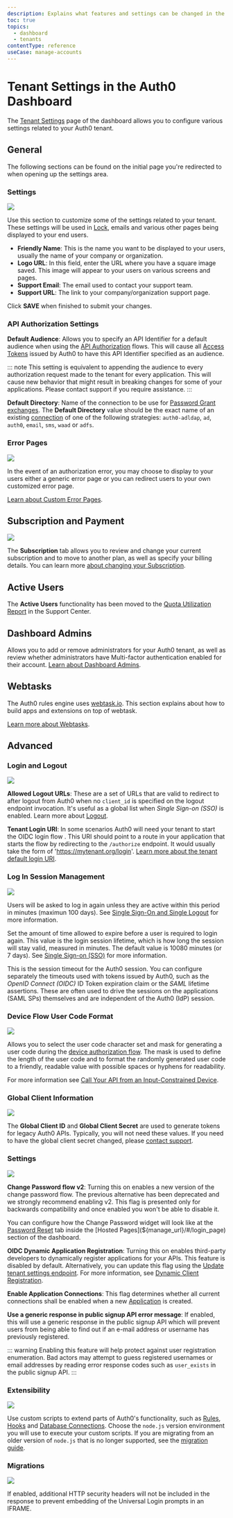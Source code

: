 ```yaml
---
description: Explains what features and settings can be changed in the Tenant Settings page of the dashboard.
toc: true
topics:
  - dashboard
  - tenants
contentType: reference
useCase: manage-accounts
---
```


# Tenant Settings in the Auth0 Dashboard

The [Tenant Settings](${manage_url}/#/tenant) page of the dashboard allows you to configure various settings related to your Auth0 tenant.

## General

The following sections can be found on the initial page you're redirected to when opening up the settings area.

### Settings

![](/media/articles/tutorials/tenant-settings/settings.png)

Use this section to customize some of the settings related to your tenant. These settings will be used in [Lock](https://auth0.com/lock), emails and various other pages being displayed to your end users.

* **Friendly Name**: This is the name you want to be displayed to your users, usually the name of your company or organization.
* **Logo URL**: In this field, enter the URL where you have a square image saved. This image will appear to your users on various screens and pages.
* **Support Email**: The email used to contact your support team.
* **Support URL**: The link to your company/organization support page.

Click **SAVE** when finished to submit your changes.

### API Authorization Settings

**Default Audience**: Allows you to specify an API Identifier for a default audience when using the [API Authorization](/api-auth) flows. This will cause all [Access Tokens](/tokens/access-token) issued by Auth0 to have this API Identifier specified as an audience.

::: note
This setting is equivalent to appending the audience to every authorization request made to the tenant for every application. This will cause new behavior that might result in breaking changes for some of your applications. Please contact support if you require assistance.
:::

**Default Directory**: Name of the connection to be use for [Password Grant exchanges](/api-auth/tutorials/password-grant). The __Default Directory__ value should be the exact name of an existing [connection](/connections) of one of the following strategies: `auth0-adldap`, `ad`, `auth0`, `email`, `sms`, `waad` or `adfs`.

### Error Pages

![](/media/articles/tutorials/tenant-settings/error-pages.png)

In the event of an authorization error, you may choose to display to your users either a generic error page or you can redirect users to your own customized error page.

[Learn about Custom Error Pages](/hosted-pages/custom-error-pages).

## Subscription and Payment

![](/media/articles/tutorials/tenant-settings/billing.png)

The __Subscription__ tab allows you to review and change your current subscription and to move to another plan, as well as specify your billing details. You can learn more [about changing your Subscription](/support/subscription).

## Active Users

The __Active Users__ functionality has been moved to the [Quota Utilization Report](https://support.auth0.com/reports/quota) in the Support Center.

## Dashboard Admins

Allows you to add or remove administrators for your Auth0 tenant, as well as review whether administrators have Multi-factor authentication enabled for their account. [Learn about Dashboard Admins](/tutorials/manage-dashboard-admins).

## Webtasks

The Auth0 rules engine uses [webtask.io](https://webtask.io/). This section explains about how to build apps and extensions on top of webtask.

[Learn more about Webtasks](https://webtask.io/).

## Advanced

### Login and Logout

![](/media/articles/tutorials/tenant-settings/login-logout.png)

**Allowed Logout URLs**:  These are a set of URLs that are valid to redirect to after logout from Auth0 when no `client_id` is specified on the logout endpoint invocation. It's useful as a global list when <dfn data-key="single-sign-on">Single Sign-on (SSO)</dfn> is enabled.  Learn more about [Logout](/logout).

**Tenant Login URI**: In some scenarios Auth0 will need your tenant to start the OIDC login flow . This URI should point to a route in your application that starts the flow by redirecting to the `/authorize` endpoint. It would usually take the form of 'https://mytenant.org/login'. [Learn more about the tenant default login URI](/universal-login/default-login-url).

### Log In Session Management

![](/media/articles/tutorials/tenant-settings/session-timeout.png)

Users will be asked to log in again unless they are active within this period in minutes (maximun 100 days). See [Single Sign-On and Single Logout](/sso/current#2-configure-sso) for more information.

Set the amount of time allowed to expire before a user is required to login again. This value is the login session lifetime, which is how long the session will stay valid, measured in minutes. The default value is 10080 minutes (or 7 days). See [Single Sign-on (SSO)](/sso/current) for more information.

This is the session timeout for the Auth0 session. You can configure separately the timeouts used with tokens issued by Auth0, such as the <dfn data-key="openid">OpenID Connect (OIDC)</dfn> ID Token expiration claim or the <dfn data-key="security-assertion-markup-language">SAML</dfn> lifetime assertions. These are often used to drive the sessions on the applications (SAML SPs) themselves and are independent of the Auth0 (IdP) session.

### Device Flow User Code Format

![](/media/articles/tutorials/tenant-settings/device-flow-user-code-format.png)

Allows you to select the user code character set and mask for generating a user code during the [device authorization flow](/flows/concepts/device-auth). The mask is used to define the length of the user code and to format the randomly generated user code to a friendly, readable value with possible spaces or hyphens for readability.

For more information see [Call Your API from an Input-Constrained Device](/microsites/call-api/call-api-device#how-it-works).

### Global Client Information

![](/media/articles/tutorials/tenant-settings/global-client-information.png)

The **Global Client ID** and **Global Client Secret** are used to generate tokens for legacy Auth0 APIs. Typically, you will not need these values. If you need to have the global client secret changed, please [contact support](https://support.auth0.com).

### Settings

![](/media/articles/tutorials/tenant-settings/tenant-advanced-settings.png)

**Change Password flow v2**: Turning this on enables a new version of the change password flow. The previous alternative has been deprecated and we strongly recommend enabling v2. This flag is presented only for backwards compatibility and once enabled you won't be able to disable it. 

You can configure how the Change Password widget will look like at the [Password Reset](${manage_url}/#/password_reset) tab inside the [Hosted Pages](${manage_url}/#/login_page) section of the dashboard.

**OIDC Dynamic Application Registration**: Turning this on enables third-party developers to dynamically register applications for your APIs. This feature is disabled by default. Alternatively, you can update this flag using the [Update tenant settings endpoint](/api/management/v2#!/Tenants/patch_settings). For more information, see [Dynamic Client Registration](/api-auth/dynamic-client-registration).

**Enable Application Connections**: This flag determines whether all current connections shall be enabled when a new [Application](${manage_url}/#/applications) is created.

**Use a generic response in public signup API error message**: If enabled, this will use a generic response in the public signup API which will prevent users from being able to find out if an e-mail address or username has previously registered. 

::: warning
Enabling this feature will help protect against user registration enumeration. Bad actors may attempt to guess registered usernames or email addresses by reading error response codes such as `user_exists` in the public signup API. 
:::

### Extensibility

![](/media/articles/tutorials/tenant-settings/tenant-advanced-extensibility.png)

Use custom scripts to extend parts of Auth0's functionality, such as [Rules](/rules), [Hooks](/hooks) and [Database Connections](/connections#database-and-custom-connections). Choose the `node.js` version environment you will use to execute your custom scripts. If you are migrating from an older version of `node.js` that is no longer supported, see the [migration guide](/migrations/guides/extensibility-node8).

### Migrations

![](/media/articles/tutorials/tenant-settings/tenant-advanced-migrations.png)

If enabled, additional HTTP security headers will not be included in the response to prevent embedding of the Universal Login prompts in an IFRAME.
